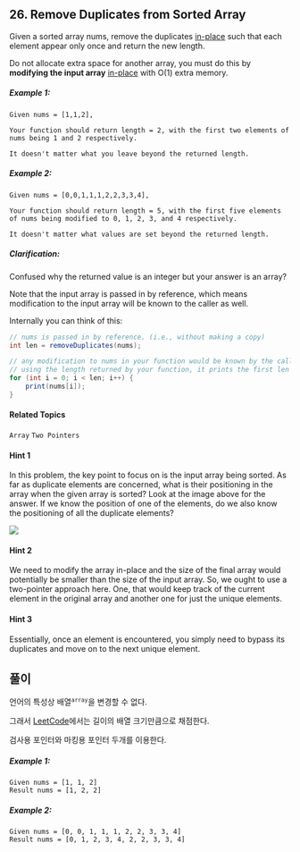 ## 26. Remove Duplicates from Sorted Array

Given a sorted array nums, remove the duplicates [in-place](https://en.wikipedia.org/wiki/In-place_algorithm) such that each element appear only once and return the new length.

Do not allocate extra space for another array, you must do this by **modifying the input array** [in-place](https://en.wikipedia.org/wiki/In-place_algorithm) with O(1) extra memory.

##### Example 1:

```
Given nums = [1,1,2],

Your function should return length = 2, with the first two elements of nums being 1 and 2 respectively.

It doesn't matter what you leave beyond the returned length.
```

##### Example 2:

```
Given nums = [0,0,1,1,1,2,2,3,3,4],

Your function should return length = 5, with the first five elements of nums being modified to 0, 1, 2, 3, and 4 respectively.

It doesn't matter what values are set beyond the returned length.
```

##### Clarification:

Confused why the returned value is an integer but your answer is an array?

Note that the input array is passed in by reference, which means modification to the input array will be known to the caller as well.

Internally you can think of this:

```java
// nums is passed in by reference. (i.e., without making a copy)
int len = removeDuplicates(nums);

// any modification to nums in your function would be known by the caller.
// using the length returned by your function, it prints the first len elements.
for (int i = 0; i < len; i++) {
    print(nums[i]);
}
```

#### Related Topics

`Array` `Two Pointers`

#### Hint 1

In this problem, the key point to focus on is the input array being sorted. As far as duplicate elements are concerned, what is their positioning in the array when the given array is sorted? Look at the image above for the answer. If we know the position of one of the elements, do we also know the positioning of all the duplicate elements?

![](https://i.imgur.com/n1rpeXn.png)

#### Hint 2

We need to modify the array in-place and the size of the final array would potentially be smaller than the size of the input array. So, we ought to use a two-pointer approach here. One, that would keep track of the current element in the original array and another one for just the unique elements.

#### Hint 3

Essentially, once an element is encountered, you simply need to bypass its duplicates and move on to the next unique element.

## 풀이

언어의 특성상 배열<sup>`array`</sup>을 변경할 수 없다.

그래서 [LeetCode](https://leetcode.com/)에서는 길이의 배열 크기만큼으로 채점한다.

검사용 포인터와 마킹용 포인터 두개를 이용한다.

##### Example 1:

```
Given nums = [1, 1, 2]
Result nums = [1, 2, 2]
```

##### Example 2:

```
Given nums = [0, 0, 1, 1, 1, 2, 2, 3, 3, 4]
Result nums = [0, 1, 2, 3, 4, 2, 2, 3, 3, 4]
```